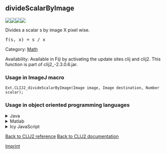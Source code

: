 ## divideScalarByImage
<img src="images/mini_empty_logo.png"/><img src="images/mini_clij2_logo.png"/><img src="images/mini_clijx_logo.png"/><img src="images/mini_empty_logo.png"/>

Divides a scalar s by image X pixel wise. 

<pre>f(s, x) = s / x</pre>

Category: [Math](https://clij.github.io/clij2-docs/reference__math)

Availability: Available in Fiji by activating the update sites clij and clij2.
This function is part of clij2_-2.3.0.6.jar.

### Usage in ImageJ macro
```
Ext.CLIJ2_divideScalarByImage(Image image, Image destination, Number scalar);
```


### Usage in object oriented programming languages



<details>

<summary>
Java
</summary>
<pre class="highlight">// init CLIJ and GPU
import net.haesleinhuepf.clij2.CLIJ2;
import net.haesleinhuepf.clij.clearcl.ClearCLBuffer;
CLIJ2 clij2 = CLIJ2.getInstance();

// get input parameters
ClearCLBuffer image = clij2.push(imageImagePlus);
destination = clij2.create(image);
float scalar = 1.0;
</pre>

<pre class="highlight">
// Execute operation on GPU
clij2.divideScalarByImage(image, destination, scalar);
</pre>

<pre class="highlight">
// show result
destinationImagePlus = clij2.pull(destination);
destinationImagePlus.show();

// cleanup memory on GPU
clij2.release(image);
clij2.release(destination);
</pre>

</details>



<details>

<summary>
Matlab
</summary>
<pre class="highlight">% init CLIJ and GPU
clij2 = init_clatlab();

% get input parameters
image = clij2.pushMat(image_matrix);
destination = clij2.create(image);
scalar = 1.0;
</pre>

<pre class="highlight">
% Execute operation on GPU
clij2.divideScalarByImage(image, destination, scalar);
</pre>

<pre class="highlight">
% show result
destination = clij2.pullMat(destination)

% cleanup memory on GPU
clij2.release(image);
clij2.release(destination);
</pre>

</details>



<details>

<summary>
Icy JavaScript
</summary>
<pre class="highlight">// init CLIJ and GPU
importClass(net.haesleinhuepf.clicy.CLICY);
importClass(Packages.icy.main.Icy);

clij2 = CLICY.getInstance();

// get input parameters
image_sequence = getSequence();
image = clij2.pushSequence(image_sequence);
destination = clij2.create(image);
scalar = 1.0;
</pre>

<pre class="highlight">
// Execute operation on GPU
clij2.divideScalarByImage(image, destination, scalar);
</pre>

<pre class="highlight">
// show result
destination_sequence = clij2.pullSequence(destination)
Icy.addSequence(destination_sequence);
// cleanup memory on GPU
clij2.release(image);
clij2.release(destination);
</pre>

</details>



[Back to CLIJ2 reference](https://clij.github.io/clij2-docs/reference)
[Back to CLIJ2 documentation](https://clij.github.io/clij2-docs)

[Imprint](https://clij.github.io/imprint)

